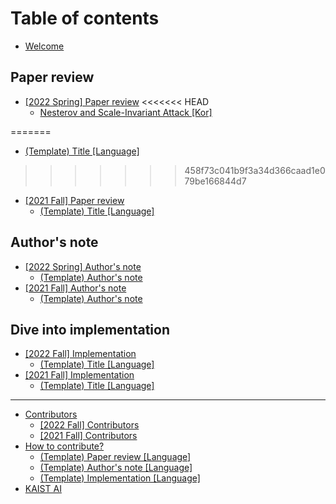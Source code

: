 # Table of contents

* [Welcome](README.md)

## Paper review

* [\[2022 Spring\] Paper review](paper-review/2022-spring-paper-review/README.md)
<<<<<<< HEAD
  * [Nesterov and Scale-Invariant Attack \[Kor\]](paper-review/2022-spring-paper-review/iclr-2020-sinifgsm-kor.md)
  
=======
  * [(Template) Title \[Language\]](paper-review/2022-spring-paper-review/template-paper-review.md)
>>>>>>> 458f73c041b9f3a34d366caad1e079be166844d7
* [\[2021 Fall\] Paper review](paper-review/2021-fall-paper-review/README.md)
  * [(Template) Title \[Language\]](paper-review/2021-fall-paper-review/template-title-language.md)

## Author's note

* [\[2022 Spring\] Author's note](authors-note/2022-spring-authors-note/README.md)
  * [(Template) Author's note](authors-note/2022-spring-authors-note/template-authors-note.md)
* [\[2021 Fall\] Author's note](authors-note/2021-fall-authors-note/README.md)
  * [(Template) Author's note](authors-note/2021-fall-authors-note/template-authors-note.md)

## Dive into implementation

* [\[2022 Fall\] Implementation](dive-into-implementation/2022-fall-implementation/README.md)
  * [(Template) Title \[Language\]](dive-into-implementation/2022-fall-implementation/template-title-language.md)
* [\[2021 Fall\] Implementation](dive-into-implementation/2021-fall-implementation/README.md)
  * [(Template) Title \[Language\]](dive-into-implementation/2021-fall-implementation/template-title-language.md)

***

* [Contributors](contributors/README.md)
  * [\[2022 Fall\] Contributors](contributors/2022-fall-contributors.md)
  * [\[2021 Fall\] Contributors](contributors/2021-fall-contributors.md)
* [How to contribute?](how-to-contribute.md)
  * [(Template) Paper review \[Language\]](paper-review/template-paper-review.md)
  * [(Template) Author's note \[Language\]](authors-note/template-authors-note.md)
  * [(Template) Implementation \[Language\]](dive-into-implementation/template-implementation.md)
* [KAIST AI](http://gsai.kaist.ac.kr)
